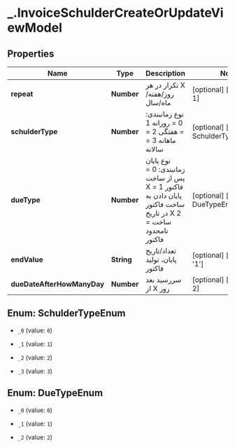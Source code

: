 # _.InvoiceSchulderCreateOrUpdateViewModel

## Properties
Name | Type | Description | Notes
------------ | ------------- | ------------- | -------------
**repeat** | **Number** | تکرار در هر X روز/هفته/ماه/سال | [optional] [default to 1]
**schulderType** | **Number** | نوع زمانبندی:  0 = روزانه  1 = هفتگی  2 = ماهانه  3 = سالانه | [optional] [default to SchulderTypeEnum._0]
**dueType** | **Number** | نوع پایان زمانبندی:  0 = پس از ساخت X فاکتور  1 = پایان دادن به ساخت فاکتور در تاریخ X  2 = ساخت نامحدود فاکتور | [optional] [default to DueTypeEnum._0]
**endValue** | **String** | تعداد/تاریخ پایان، تولید فاکتور | [optional] [default to '1']
**dueDateAfterHowManyDay** | **Number** | سررسید بعد از X روز | [optional] [default to 2]


<a name="SchulderTypeEnum"></a>
## Enum: SchulderTypeEnum


* `_0` (value: `0`)

* `_1` (value: `1`)

* `_2` (value: `2`)

* `_3` (value: `3`)




<a name="DueTypeEnum"></a>
## Enum: DueTypeEnum


* `_0` (value: `0`)

* `_1` (value: `1`)

* `_2` (value: `2`)




